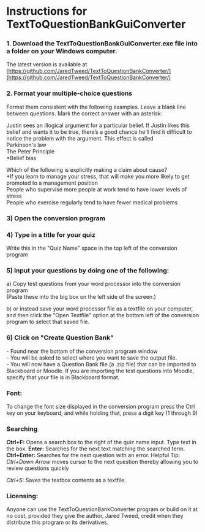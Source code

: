 # Instructions for TextToQuestionBankGuiConverter

### 1. Download the TextToQuestionBankGuiConverter.exe file into a folder on your Windows computer. 
The latest version is available at [https://github.com/JaredTweed/TextToQuestionBankConverter/](https://github.com/JaredTweed/TextToQuestionBankConverter/)  

### 2. Format your multiple-choice questions
Format them consistent with the following examples. Leave a blank line between questions. Mark the correct answer with an asterisk:  
  
Justin sees an illogical argument for a particular belief. If Justin likes this belief and wants it to be true, there’s a good chance he'll find it difficult to notice the problem with the argument. This effect is called  
Parkinson's law  
The Peter Principle  
\*Belief bias  

Which of the following is explicitly making a claim about cause?  
\*If you learn to manage your stress, that will make you more likely to get promoted to a management position  
People who supervise more people at work tend to have lower levels of stress  
People who exercise regularly tend to have fewer medical problems  

### 3) Open the conversion program

### 4) Type in a title for your quiz 
Write this in the "Quiz Name" space in the top left of the conversion program 

### 5) Input your questions by doing one of the following:
a) Copy test questions from your word processor into the conversion program  
(Paste these into the big box on the left side of the screen.)

b) or instead save your word processor file as a textfile on your computer, and then click the "Open Textfile" option at the bottom left of the conversion program to select that saved file.

### 6) Click on "Create Question Bank" 
\- Found near the bottom  of the conversion program window  
\- You will be asked to select where you want to save the output file.  
\- You will now have a Question Bank file (a .zip file) that can be imported to Blackboard or Moodle. If you are importing the test questions into Moodle, specify that your file is in Blackboard format.

### Font: 
To change the  font size displayed in the conversion program 
press the Ctrl key on your keyboard, and while holding that, press a digit key (1 through 9)

### Searching
**Ctrl+F:** Opens a search box to the right of the quiz name input. Type text in the box.
**Enter:** Searches for the next text matching the searched term.
**Ctrl+Enter:** Searches for the next question with an error.
Helpful Tip: *Ctrl+Down Arrow* moves cursor to the next question thereby allowing you to review questions quickly

*Ctrl+S:* Saves the textbox contents as a textfile.

### Licensing: 
Anyone can use the TextToQuestionBankConverter program or build on it at no cost, provided they give the author, Jared Tweed, credit when they distribute this program or its derivatives.
